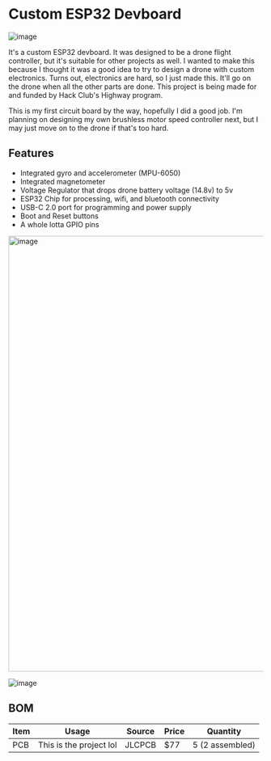 # Custom ESP32 Devboard

![image](https://github.com/user-attachments/assets/34fc6dbc-c80c-452e-b461-6efc5ce7fdf7)


It's a custom ESP32 devboard. It was designed to be a drone flight controller, but it's suitable for other projects as well.
I wanted to make this because I thought it was a good idea to try to design a drone with custom electronics. Turns out, electronics are hard, so I just made this.
It'll go on the drone when all the other parts are done. This project is being made for and funded by Hack Club's Highway program. 

This is my first circuit board by the way, hopefully I did a good job. I'm planning on designing my own brushless motor speed controller next, but I may just move on to the drone if that's too hard. 

## Features
- Integrated gyro and accelerometer (MPU-6050)
- Integrated magnetometer
- Voltage Regulator that drops drone battery voltage (14.8v) to 5v
- ESP32 Chip for processing, wifi, and bluetooth connectivity
- USB-C 2.0 port for programming and power supply
- Boot and Reset buttons
- A whole lotta GPIO pins
  
<img width="862" alt="image" src="https://github.com/user-attachments/assets/6871f4b1-15d2-44fe-be8e-e0543edd2465" />

![image](https://github.com/user-attachments/assets/bb4837ee-1f84-4dbb-964c-cedf5c9d1460)


## BOM

| Item  | Usage | Source  | Price | Quantity |
| ----| ----|----|----|----|
| PCB | This is the project lol | JLCPCB | $77 | 5 (2 assembled)|

